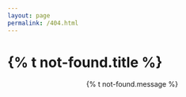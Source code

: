 ```yaml
---
layout: page
permalink: /404.html
---
```


<div class="container">
  <h1>{% t not-found.title %}</h1>
  <div style="text-align: center">
    {% t not-found.message %}
  </div>
</div>

